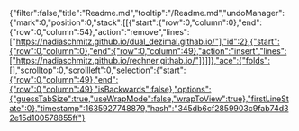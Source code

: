 {"filter":false,"title":"Readme.md","tooltip":"/Readme.md","undoManager":{"mark":0,"position":0,"stack":[[{"start":{"row":0,"column":0},"end":{"row":0,"column":54},"action":"remove","lines":["https://nadiaschmitz.github.io/dual_dezimal.githab.io/"],"id":2},{"start":{"row":0,"column":0},"end":{"row":0,"column":49},"action":"insert","lines":["https://nadiaschmitz.github.io/rechner.githab.io/"]}]]},"ace":{"folds":[],"scrolltop":0,"scrollleft":0,"selection":{"start":{"row":0,"column":49},"end":{"row":0,"column":49},"isBackwards":false},"options":{"guessTabSize":true,"useWrapMode":false,"wrapToView":true},"firstLineState":0},"timestamp":1635927748879,"hash":"345db6cf2859903c9fab74d32e15d100578855ff"}